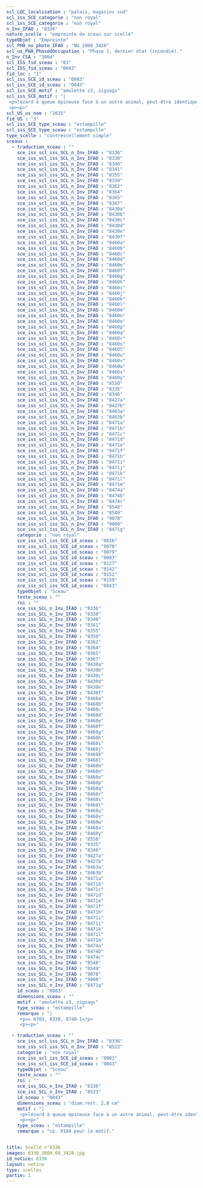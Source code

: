```yaml
---
scl_LOC_localisation : "palais, magasins sud"
scl_iss_SCE_categorie : "non royal"
scl_iss_SCE_categorie : "non royal"
n_Inv_IFAO : "8336"
nature_scelle : "empreinte de sceau sur scellé"
typeObjet : "Empreinte"
scl_PHO_no_photo_IFAO : "NU_2008_3428"
scl_us_PHA_PhasedOccupation : "Phase 1, dernier état (incendié)."
n_Inv_CSA : "3004"
scl_ISS_fid_sceau : "83"
scl_ISS_fid_sceau : "0043"
fid_loc : "1"
scl_iss_SCE_id_sceau : "0083"
scl_iss_SCE_id_sceau : "0043"
scl_iss_SCE_motif : "amulette z3, zigzags"
scl_iss_SCE_motif : "|
 <p>lézard à queue épineuse face à un autre animal, peut-être identique</p>
 <p><p>"
scl_US_us_nom : "2635"
fid_US : "3"
scl_iss_SCE_type_sceau : "estampille"
scl_iss_SCE_type_sceau : "estampille"
type_scelle : "contrescellement simple"
sceaux :
  - traduction_sceau : ""
    sce_iss_scl_iss_SCL_n_Inv_IFAO : "8336"
    sce_iss_scl_iss_SCL_n_Inv_IFAO : "8338"
    sce_iss_scl_iss_SCL_n_Inv_IFAO : "8340"
    sce_iss_scl_iss_SCL_n_Inv_IFAO : "8341"
    sce_iss_scl_iss_SCL_n_Inv_IFAO : "8355"
    sce_iss_scl_iss_SCL_n_Inv_IFAO : "8359"
    sce_iss_scl_iss_SCL_n_Inv_IFAO : "8362"
    sce_iss_scl_iss_SCL_n_Inv_IFAO : "8364"
    sce_iss_scl_iss_SCL_n_Inv_IFAO : "8365"
    sce_iss_scl_iss_SCL_n_Inv_IFAO : "8367"
    sce_iss_scl_iss_SCL_n_Inv_IFAO : "8430a"
    sce_iss_scl_iss_SCL_n_Inv_IFAO : "8430b"
    sce_iss_scl_iss_SCL_n_Inv_IFAO : "8430c"
    sce_iss_scl_iss_SCL_n_Inv_IFAO : "8430d"
    sce_iss_scl_iss_SCL_n_Inv_IFAO : "8430e"
    sce_iss_scl_iss_SCL_n_Inv_IFAO : "8430f"
    sce_iss_scl_iss_SCL_n_Inv_IFAO : "8460a"
    sce_iss_scl_iss_SCL_n_Inv_IFAO : "8460b"
    sce_iss_scl_iss_SCL_n_Inv_IFAO : "8460c"
    sce_iss_scl_iss_SCL_n_Inv_IFAO : "8460d"
    sce_iss_scl_iss_SCL_n_Inv_IFAO : "8460e"
    sce_iss_scl_iss_SCL_n_Inv_IFAO : "8460f"
    sce_iss_scl_iss_SCL_n_Inv_IFAO : "8460g"
    sce_iss_scl_iss_SCL_n_Inv_IFAO : "8460h"
    sce_iss_scl_iss_SCL_n_Inv_IFAO : "8460i"
    sce_iss_scl_iss_SCL_n_Inv_IFAO : "8460j"
    sce_iss_scl_iss_SCL_n_Inv_IFAO : "8460k"
    sce_iss_scl_iss_SCL_n_Inv_IFAO : "8460l"
    sce_iss_scl_iss_SCL_n_Inv_IFAO : "8460m"
    sce_iss_scl_iss_SCL_n_Inv_IFAO : "8460n"
    sce_iss_scl_iss_SCL_n_Inv_IFAO : "8460o"
    sce_iss_scl_iss_SCL_n_Inv_IFAO : "8460p"
    sce_iss_scl_iss_SCL_n_Inv_IFAO : "8460q"
    sce_iss_scl_iss_SCL_n_Inv_IFAO : "8460r"
    sce_iss_scl_iss_SCL_n_Inv_IFAO : "8460s"
    sce_iss_scl_iss_SCL_n_Inv_IFAO : "8460t"
    sce_iss_scl_iss_SCL_n_Inv_IFAO : "8460u"
    sce_iss_scl_iss_SCL_n_Inv_IFAO : "8460v"
    sce_iss_scl_iss_SCL_n_Inv_IFAO : "8460w"
    sce_iss_scl_iss_SCL_n_Inv_IFAO : "8460x"
    sce_iss_scl_iss_SCL_n_Inv_IFAO : "8460y"
    sce_iss_scl_iss_SCL_n_Inv_IFAO : "8550"
    sce_iss_scl_iss_SCL_n_Inv_IFAO : "8335"
    sce_iss_scl_iss_SCL_n_Inv_IFAO : "8346"
    sce_iss_scl_iss_SCL_n_Inv_IFAO : "8427a"
    sce_iss_scl_iss_SCL_n_Inv_IFAO : "8427b"
    sce_iss_scl_iss_SCL_n_Inv_IFAO : "8463a"
    sce_iss_scl_iss_SCL_n_Inv_IFAO : "8463b"
    sce_iss_scl_iss_SCL_n_Inv_IFAO : "8471a"
    sce_iss_scl_iss_SCL_n_Inv_IFAO : "8471b"
    sce_iss_scl_iss_SCL_n_Inv_IFAO : "8471c"
    sce_iss_scl_iss_SCL_n_Inv_IFAO : "8471d"
    sce_iss_scl_iss_SCL_n_Inv_IFAO : "8471e"
    sce_iss_scl_iss_SCL_n_Inv_IFAO : "8471f"
    sce_iss_scl_iss_SCL_n_Inv_IFAO : "8471h"
    sce_iss_scl_iss_SCL_n_Inv_IFAO : "8471i"
    sce_iss_scl_iss_SCL_n_Inv_IFAO : "8471j"
    sce_iss_scl_iss_SCL_n_Inv_IFAO : "8471k"
    sce_iss_scl_iss_SCL_n_Inv_IFAO : "8471l"
    sce_iss_scl_iss_SCL_n_Inv_IFAO : "8471m"
    sce_iss_scl_iss_SCL_n_Inv_IFAO : "8474a"
    sce_iss_scl_iss_SCL_n_Inv_IFAO : "8474b"
    sce_iss_scl_iss_SCL_n_Inv_IFAO : "8474c"
    sce_iss_scl_iss_SCL_n_Inv_IFAO : "8548"
    sce_iss_scl_iss_SCL_n_Inv_IFAO : "8549"
    sce_iss_scl_iss_SCL_n_Inv_IFAO : "9078"
    sce_iss_scl_iss_SCL_n_Inv_IFAO : "9080"
    sce_iss_scl_iss_SCL_n_Inv_IFAO : "8471g"
    categorie : "non royal"
    sce_iss_scl_iss_SCE_id_sceau : "0016"
    sce_iss_scl_iss_SCE_id_sceau : "0070"
    sce_iss_scl_iss_SCE_id_sceau : "0079"
    sce_iss_scl_iss_SCE_id_sceau : "0083"
    sce_iss_scl_iss_SCE_id_sceau : "0127"
    sce_iss_scl_iss_SCE_id_sceau : "0142"
    sce_iss_scl_iss_SCE_id_sceau : "0152"
    sce_iss_scl_iss_SCE_id_sceau : "0159"
    sce_iss_scl_iss_SCE_id_sceau : "0043"
    typeObjet : "Sceau"
    texte_sceau : ""
    roi : ""
    sce_iss_SCL_n_Inv_IFAO : "8336"
    sce_iss_SCL_n_Inv_IFAO : "8338"
    sce_iss_SCL_n_Inv_IFAO : "8340"
    sce_iss_SCL_n_Inv_IFAO : "8341"
    sce_iss_SCL_n_Inv_IFAO : "8355"
    sce_iss_SCL_n_Inv_IFAO : "8359"
    sce_iss_SCL_n_Inv_IFAO : "8362"
    sce_iss_SCL_n_Inv_IFAO : "8364"
    sce_iss_SCL_n_Inv_IFAO : "8365"
    sce_iss_SCL_n_Inv_IFAO : "8367"
    sce_iss_SCL_n_Inv_IFAO : "8430a"
    sce_iss_SCL_n_Inv_IFAO : "8430b"
    sce_iss_SCL_n_Inv_IFAO : "8430c"
    sce_iss_SCL_n_Inv_IFAO : "8430d"
    sce_iss_SCL_n_Inv_IFAO : "8430e"
    sce_iss_SCL_n_Inv_IFAO : "8430f"
    sce_iss_SCL_n_Inv_IFAO : "8460a"
    sce_iss_SCL_n_Inv_IFAO : "8460b"
    sce_iss_SCL_n_Inv_IFAO : "8460c"
    sce_iss_SCL_n_Inv_IFAO : "8460d"
    sce_iss_SCL_n_Inv_IFAO : "8460e"
    sce_iss_SCL_n_Inv_IFAO : "8460f"
    sce_iss_SCL_n_Inv_IFAO : "8460g"
    sce_iss_SCL_n_Inv_IFAO : "8460h"
    sce_iss_SCL_n_Inv_IFAO : "8460i"
    sce_iss_SCL_n_Inv_IFAO : "8460j"
    sce_iss_SCL_n_Inv_IFAO : "8460k"
    sce_iss_SCL_n_Inv_IFAO : "8460l"
    sce_iss_SCL_n_Inv_IFAO : "8460m"
    sce_iss_SCL_n_Inv_IFAO : "8460n"
    sce_iss_SCL_n_Inv_IFAO : "8460o"
    sce_iss_SCL_n_Inv_IFAO : "8460p"
    sce_iss_SCL_n_Inv_IFAO : "8460q"
    sce_iss_SCL_n_Inv_IFAO : "8460r"
    sce_iss_SCL_n_Inv_IFAO : "8460s"
    sce_iss_SCL_n_Inv_IFAO : "8460t"
    sce_iss_SCL_n_Inv_IFAO : "8460u"
    sce_iss_SCL_n_Inv_IFAO : "8460v"
    sce_iss_SCL_n_Inv_IFAO : "8460w"
    sce_iss_SCL_n_Inv_IFAO : "8460x"
    sce_iss_SCL_n_Inv_IFAO : "8460y"
    sce_iss_SCL_n_Inv_IFAO : "8550"
    sce_iss_SCL_n_Inv_IFAO : "8335"
    sce_iss_SCL_n_Inv_IFAO : "8346"
    sce_iss_SCL_n_Inv_IFAO : "8427a"
    sce_iss_SCL_n_Inv_IFAO : "8427b"
    sce_iss_SCL_n_Inv_IFAO : "8463a"
    sce_iss_SCL_n_Inv_IFAO : "8463b"
    sce_iss_SCL_n_Inv_IFAO : "8471a"
    sce_iss_SCL_n_Inv_IFAO : "8471b"
    sce_iss_SCL_n_Inv_IFAO : "8471c"
    sce_iss_SCL_n_Inv_IFAO : "8471d"
    sce_iss_SCL_n_Inv_IFAO : "8471e"
    sce_iss_SCL_n_Inv_IFAO : "8471f"
    sce_iss_SCL_n_Inv_IFAO : "8471h"
    sce_iss_SCL_n_Inv_IFAO : "8471i"
    sce_iss_SCL_n_Inv_IFAO : "8471j"
    sce_iss_SCL_n_Inv_IFAO : "8471k"
    sce_iss_SCL_n_Inv_IFAO : "8471l"
    sce_iss_SCL_n_Inv_IFAO : "8471m"
    sce_iss_SCL_n_Inv_IFAO : "8474a"
    sce_iss_SCL_n_Inv_IFAO : "8474b"
    sce_iss_SCL_n_Inv_IFAO : "8474c"
    sce_iss_SCL_n_Inv_IFAO : "8548"
    sce_iss_SCL_n_Inv_IFAO : "8549"
    sce_iss_SCL_n_Inv_IFAO : "9078"
    sce_iss_SCL_n_Inv_IFAO : "9080"
    sce_iss_SCL_n_Inv_IFAO : "8471g"
    id_sceau : "0083"
    dimensions_sceau : ""
    motif : "amulette z3, zigzags"
    type_sceau : "estampille"
    remarque : "|
     <p>= 6703, 8338, 8740-1</p>
     <p><p>"

  - traduction_sceau : ""
    sce_iss_scl_iss_SCL_n_Inv_IFAO : "8336"
    sce_iss_scl_iss_SCL_n_Inv_IFAO : "8523"
    categorie : "non royal"
    sce_iss_scl_iss_SCE_id_sceau : "0083"
    sce_iss_scl_iss_SCE_id_sceau : "0043"
    typeObjet : "Sceau"
    texte_sceau : ""
    roi : ""
    sce_iss_SCL_n_Inv_IFAO : "8336"
    sce_iss_SCL_n_Inv_IFAO : "8523"
    id_sceau : "0043"
    dimensions_sceau : "diam.rest. 2,8 cm"
    motif : "|
     <p>lézard à queue épineuse face à un autre animal, peut-être identique</p>
     <p><p>"
    type_sceau : "estampille"
    remarque : "cp. 0104 pour le motif."


title: Scellé n°8336
images: 8336_3004_08_3428.jpg
id_notice: 8336
layout: notice
type: scelles
partie: 1
---
```

